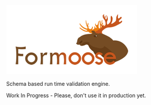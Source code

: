![Formoose](src/assets/Formoose-logo.png?raw=true)

Schema based run time validation engine.

Work In Progress - Please, don't use it in production yet.
